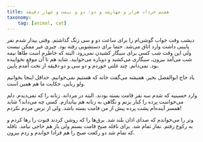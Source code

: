 ```yaml
---
title: هفتم خرداد هزار و چهارصد و دو: دو و بیست و چهار دقیقه
taxonomy:
    tag: [animal, cat]
---
```


دیشب وقت خواب گوشی‌ام را برای ساعت دو و سی زنگ گذاشتم. وقتی بیدار شدم نفر پایینی داشت وارد اتاق می‌شد. حتما برای دستشویی رفته بود. چیزی غیر ممکن نیست ولی این وقت شب کسی برای سیگار کشیدن نمی‌رود. البته که خاطرم است طاها نیمه‌ شب می‌آمد بیرون، سیگاری می‌کشید و دوباره می‌خوابید. شاید هم تا آن موقع نخوابیده بود.
نمی‌دانم. چند غلتی خوردم و دو سی و دو دقیقه از تخت آمدم پایین. 

یاد حاج ابوالفضل بخیر. همیشه می‌گفت خانه‌ که هستیم نمی‌خوانیم. حداقل اینجا بخوانیم ولو ریایی. حکایت ما هم همین است.

وارد حسینیه که شدم سه نفر قامت بسته بودند. البته در مردانه. زنانه را که نمی‌دیدم. دلم می‌خواست پرده را کنار بزنم و نگاهی به زنانه هم بیاندازم. کسی چه می‌داند؟ شاید همسر آینده‌ام پشت پرده پیش از من قامت بسته باشد. ولی از ترس مردم نکردم!
 
وتر را می‌خواندم که صدای اذان بلند شد. برق‌ها را که روشن کردند قنوت را رها کردم و به رکوع رفتم. نماز تمام شد. برای نافله صبح قامت بستم ولی باز هم حاجی نیامد. نافله که تمام شد دو رکعت صبح را هم فرادا خواندم و زدم بیرون.